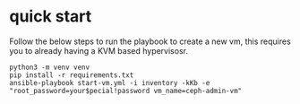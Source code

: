 


# quick start

Follow the below steps to run the playbook to create a new vm, this requires you to already having a KVM based hypervisosr. 

``` 
python3 -m venv venv
pip install -r requirements.txt
ansible-playbook start-vm.yml -i inventory -kKb -e "root_password=your$pecial!password vm_name=ceph-admin-vm"

```
